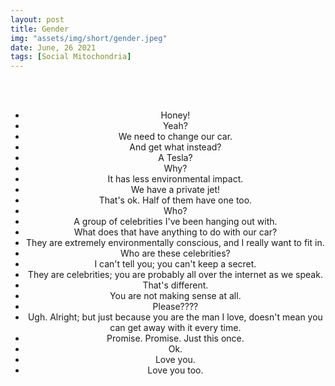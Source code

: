 ```yaml
---
layout: post
title: Gender
img: "assets/img/short/gender.jpeg"
date: June, 26 2021
tags: [Social Mitochondria]
---
```

  
<br><br>
<div align="center">

- Honey!<br>
- Yeah?<br>
- We need to change our car.<br>
- And get what instead?<br>
- A Tesla?<br>
- Why?<br>
- It has less environmental impact.<br>
- We have a private jet!<br>
- That's ok. Half of them have one too.<br>
- Who?<br>
- A group of celebrities I've been hanging out with.<br> 
- What does that have anything to do with our car?<br>
- They are extremely environmentally conscious, and I really want to fit in.<br> 
- Who are these celebrities?<br>
- I can't tell you; you can't keep a secret.<br>
- They are celebrities; you are probably all over the internet as we speak.<br> 
- That's different.<br>
- You are not making sense at all.<br> 
- Please????<br>
- Ugh. Alright; but just because you are the man I love, doesn't mean you can get away with it every time.<br> 
- Promise. Promise. Just this once. <br>
- Ok. <br>
- Love you.<br>
- Love you too. <br>




</div>
<br><br>
<br><br>
<br><br>
<br><br>
<br><br>
<br><br>  
